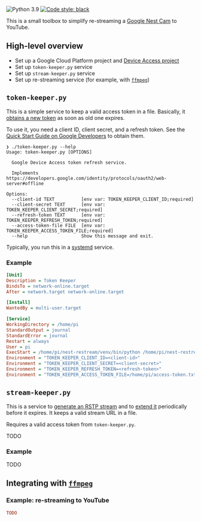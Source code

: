 ![Python 3.9](https://img.shields.io/badge/python-3.9-blue)
[![Code style: black](https://img.shields.io/badge/code%20style-black-000000.svg)](https://github.com/psf/black)

This is a small toolbox to simplify re-streaming a [Google Nest Cam](https://store.google.com/product/nest_cam) to YouTube.

## High-level overview

- Set up a Google Cloud Platform project and [Device Access project](https://developers.google.com/nest/device-access/get-started)
- Set up `token-keeper.py` service
- Set up `stream-keeper.py` service
- Set up re-streaming service (for example, with [`ffmpeg`](https://www.ffmpeg.org/))

## `token-keeper.py`

This is a simple service to keep a valid access token in a file. Basically, it [obtains a new token](https://developers.google.com/identity/protocols/oauth2/web-server#offline) as soon as old one expires.

To use it, you need a client ID, client secret, and a refresh token. See the [Quick Start Guide on Google Developers](https://developers.google.com/nest/device-access/get-started) to obtain them.

```text
❯ ./token-keeper.py --help
Usage: token-keeper.py [OPTIONS]

  Google Device Access token refresh service.

  Implements https://developers.google.com/identity/protocols/oauth2/web-server#offline

Options:
  --client-id TEXT          [env var: TOKEN_KEEPER_CLIENT_ID;required]
  --client-secret TEXT      [env var: TOKEN_KEEPER_CLIENT_SECRET;required]
  --refresh-token TEXT      [env var: TOKEN_KEEPER_REFRESH_TOKEN;required]
  --access-token-file FILE  [env var: TOKEN_KEEPER_ACCESS_TOKEN_FILE;required]
  --help                    Show this message and exit.
```

Typically, you run this in a [systemd](https://en.wikipedia.org/wiki/Systemd) service.

### Example

```ini
[Unit]
Description = Token Keeper
BindsTo = network-online.target
After = network.target network-online.target

[Install]
WantedBy = multi-user.target

[Service]
WorkingDirectory = /home/pi
StandardOutput = journal
StandardError = journal
Restart = always
User = pi
ExecStart = /home/pi/nest-restream/venv/bin/python /home/pi/nest-restream/token-keeper.py
Environment = "TOKEN_KEEPER_CLIENT_ID=<client-id>"
Environment = "TOKEN_KEEPER_CLIENT_SECRET=<client-secret>"
Environment = "TOKEN_KEEPER_REFRESH_TOKEN=<refresh-token>"
Environment = "TOKEN_KEEPER_ACCESS_TOKEN_FILE=/home/pi/access-token.txt"
```

## `stream-keeper.py`

This is a service to [generate an RSTP stream](https://developers.google.com/nest/device-access/traits/device/camera-live-stream#generatertspstream) and to [extend it](https://developers.google.com/nest/device-access/traits/device/camera-live-stream#extendrtspstream) periodically before it expires. It keeps a valid stream URL in a file.

Requires a valid access token from `token-keeper.py`.

TODO

### Example

TODO

## Integrating with [`ffmpeg`](https://www.ffmpeg.org/)

### Example: re-streaming to YouTube

```ini
TODO
```
